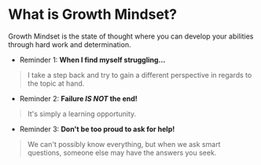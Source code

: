 # What is Growth Mindset?

Growth Mindset is the state of thought where you can develop your abilities through hard work and determination.

- Reminder 1: **When I find myself struggling...**

> I take a step back and try to gain a different perspective in regards to the topic at hand.

- Reminder 2: **Failure _IS NOT_ the end!**

> It's simply a learning opportunity.

- Reminder 3: **Don't be too proud to ask for help!**

> We can't possibly know everything, but when we ask smart questions, someone else may have the answers you seek.
